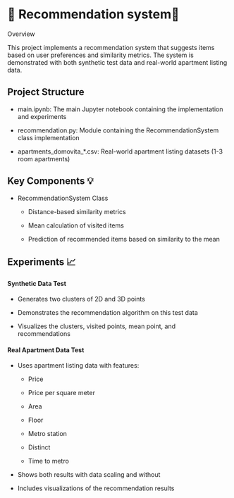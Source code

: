 # 📝 Recommendation system📝
Overview

This project implements a recommendation system that suggests items based on user preferences and similarity metrics. The system is demonstrated with both synthetic test data and real-world apartment listing data.

## Project Structure
 - main.ipynb: The main Jupyter notebook containing the implementation and experiments

 - recommendation.py: Module containing the RecommendationSystem class implementation

 - apartments_domovita_*.csv: Real-world apartment listing datasets (1-3 room apartments)

## Key Components 💡
 - RecommendationSystem Class

     - Distance-based similarity metrics

     - Mean calculation of visited items

     - Prediction of recommended items based on similarity to the mean

## Experiments :chart_with_upwards_trend:
#### Synthetic Data Test 
 
 - Generates two clusters of 2D and 3D points 

 - Demonstrates the recommendation algorithm on this test data

 - Visualizes the clusters, visited points, mean point, and recommendations

#### Real Apartment Data Test

 - Uses apartment listing data with features:

   - Price

   - Price per square meter

   - Area

   - Floor
  
   - Metro station
  
   - Distinct
  
   - Time to metro

 - Shows both results with data scaling and without

 - Includes visualizations of the recommendation results

